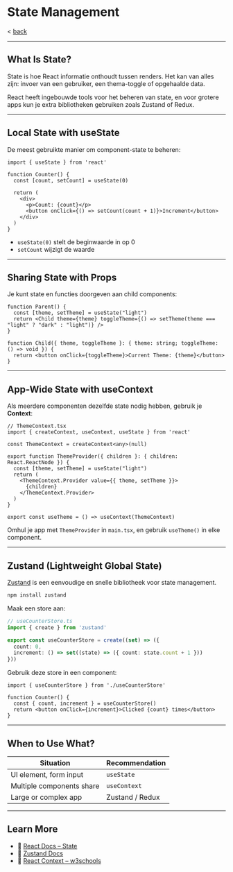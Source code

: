 # State Management
< [back](../README.md)

---

## What Is State?

State is hoe React informatie onthoudt tussen renders. Het kan van alles zijn: invoer van een gebruiker, een thema-toggle of opgehaalde data.

React heeft ingebouwde tools voor het beheren van state, en voor grotere apps kun je extra bibliotheken gebruiken zoals Zustand of Redux.

---

## Local State with useState

De meest gebruikte manier om component-state te beheren:

```tsx
import { useState } from 'react'

function Counter() {
  const [count, setCount] = useState(0)

  return (
    <div>
      <p>Count: {count}</p>
      <button onClick={() => setCount(count + 1)}>Increment</button>
    </div>
  )
}
````

* `useState(0)` stelt de beginwaarde in op 0
* `setCount` wijzigt de waarde

---

## Sharing State with Props

Je kunt state en functies doorgeven aan child components:

```tsx
function Parent() {
  const [theme, setTheme] = useState("light")
  return <Child theme={theme} toggleTheme={() => setTheme(theme === "light" ? "dark" : "light")} />
}
```

```tsx
function Child({ theme, toggleTheme }: { theme: string; toggleTheme: () => void }) {
  return <button onClick={toggleTheme}>Current Theme: {theme}</button>
}
```

---

## App-Wide State with useContext

Als meerdere componenten dezelfde state nodig hebben, gebruik je **Context**:

```tsx
// ThemeContext.tsx
import { createContext, useContext, useState } from 'react'

const ThemeContext = createContext<any>(null)

export function ThemeProvider({ children }: { children: React.ReactNode }) {
  const [theme, setTheme] = useState("light")
  return (
    <ThemeContext.Provider value={{ theme, setTheme }}>
      {children}
    </ThemeContext.Provider>
  )
}

export const useTheme = () => useContext(ThemeContext)
```

Omhul je app met `ThemeProvider` in `main.tsx`, en gebruik `useTheme()` in elke component.

---

## Zustand (Lightweight Global State)

[Zustand](https://zustand-demo.pmnd.rs/) is een eenvoudige en snelle bibliotheek voor state management.

```bash
npm install zustand
```

Maak een store aan:

```ts
// useCounterStore.ts
import { create } from 'zustand'

export const useCounterStore = create((set) => ({
  count: 0,
  increment: () => set((state) => ({ count: state.count + 1 }))
}))
```

Gebruik deze store in een component:

```tsx
import { useCounterStore } from './useCounterStore'

function Counter() {
  const { count, increment } = useCounterStore()
  return <button onClick={increment}>Clicked {count} times</button>
}
```

---

## When to Use What?

| Situation                 | Recommendation  |
| ------------------------- | --------------- |
| UI element, form input    | `useState`      |
| Multiple components share | `useContext`    |
| Large or complex app      | Zustand / Redux |

---

## Learn More

* 🔗 [React Docs – State](https://react.dev/learn/state-a-components-memory)
* 🔗 [Zustand Docs](https://docs.pmnd.rs/zustand/introduction)
* 🔗 [React Context – w3schools](https://www.w3schools.com/react/react_context.asp)